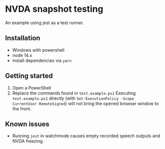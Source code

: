 # NVDA snapshot testing

An example using jest as a test runner.

## Installation

- Windows with powershell
- node 14.x
- install dependencies via `yarn`

## Getting started

1. Open a PowerShell
2. Replace the commands found in `test.example.ps1`
   Executing `test.example.ps1` directly (with `Set-ExecutionPolicy -Scope CurrentUser RemoteSigned`) will not bring the opened browser window to the front.

## Known issues

- Running `jest` in watchmode causes empty recorded speech outputs and NVDA freezing.
